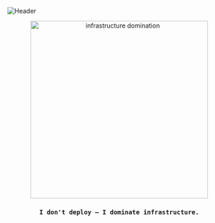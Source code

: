 ![Header](https://camo.githubusercontent.com/ef5dfeb2bb4a9264e5ac852a0469efd04d1260c93e3cd27c168979ce1eeee05c/68747470733a2f2f63617073756c652d72656e6465722e76657263656c2e6170702f6170693f747970653d776176696e67266865696768743d313530262626637573746f6d436f6c6f724c6973743d302c322c332c31352673656374696f6e3d68656164657226666f6e74416c69676e3d3026666f6e74416c69676e593d3026726576657273616c3d66616c7365)

<p align="center">
  <img src="https://camo.githubusercontent.com/a972401cc06ca22d7b95be5dc4306ec80a39f106086d017546b5c076e9458ba4/68747470733a2f2f63646e2e646973636f72646170702e636f6d2f656d6f6a69732f3737343836383638313538363131343538302e6769663f763d31" alt="infrastructure domination" width="400"/>
</p>

<h3 align="center"><code>I don't deploy – I dominate infrastructure.</code></h3>
